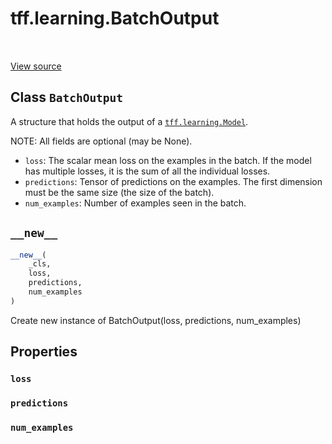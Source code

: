 <div itemscope itemtype="http://developers.google.com/ReferenceObject">
<meta itemprop="name" content="tff.learning.BatchOutput" />
<meta itemprop="path" content="Stable" />
<meta itemprop="property" content="loss"/>
<meta itemprop="property" content="predictions"/>
<meta itemprop="property" content="num_examples"/>
<meta itemprop="property" content="__new__"/>
</div>

# tff.learning.BatchOutput

<table class="tfo-notebook-buttons tfo-api" align="left">
</table>

<a target="_blank" href="http://github.com/tensorflow/federated/tree/master/tensorflow_federated/python/learning/model.py">View
source</a>

## Class `BatchOutput`

A structure that holds the output of a
<a href="../../tff/learning/Model.md"><code>tff.learning.Model</code></a>.

<!-- Placeholder for "Used in" -->

NOTE: All fields are optional (may be None).

-   `loss`: The scalar mean loss on the examples in the batch. If the model has
    multiple losses, it is the sum of all the individual losses.
-   `predictions`: Tensor of predictions on the examples. The first dimension
    must be the same size (the size of the batch).
-   `num_examples`: Number of examples seen in the batch.

<h2 id="__new__"><code>__new__</code></h2>

```python
__new__(
    _cls,
    loss,
    predictions,
    num_examples
)
```

Create new instance of BatchOutput(loss, predictions, num_examples)

## Properties

<h3 id="loss"><code>loss</code></h3>

<h3 id="predictions"><code>predictions</code></h3>

<h3 id="num_examples"><code>num_examples</code></h3>
